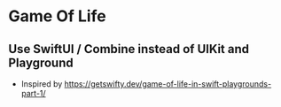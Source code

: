 # Game Of Life
## Use SwiftUI / Combine instead of UIKit and Playground

* Inspired by https://getswifty.dev/game-of-life-in-swift-playgrounds-part-1/
